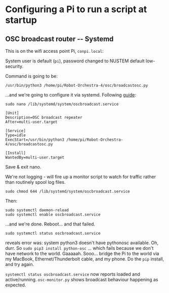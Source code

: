 # Configuring a Pi to run a script at startup

## OSC broadcast router -- Systemd

This is on the wifi access point Pi, `conpi.local`:

System user is default (`pi`), password changed to NUSTEM default low-security.

Command is going to be:

    /usr/bin/python3 /home/pi/Robot-Orchestra-4/osc/broadcastosc.py

...and we're going to configure it via systemd. Following [guide](https://www.dexterindustries.com/howto/run-a-program-on-your-raspberry-pi-at-startup/):

    sudo nano /lib/systemd/system/oscbroadcast.service

    [Unit]
    Description=OSC broadcast repeater
    After=multi-user.target

    [Service]
    Type=idle
    ExecStart=/usr/bin/python3 /home/pi/Robot-Orchestra-4/osc/broadcastosc.py

    [Install]
    WantedBy=multi-user.target

Save & exit nano.

We're not logging - will fire up a monitor script to watch for traffic rather than routinely spool log files.

    sudo chmod 644 /lib/systemd/system/oscbroadcast.service

Then:

    sudo systemctl daemon-reload
    sudo systemctl enable oscbroadcast.service

...and we're done. Reboot... and that failed.

    sudo systemctl status oscbroadcast.service

reveals error was: system python3 doesn't have pythonosc available. Oh, durr. So `sudo pip3 install python-osc` ... which fails because we don't have network to the world. Gaaaaah. Sooo... bridge the Pi to the world via my MacBook, Ethernet/Thunderbolt cable, and my phone. Do the `pip` install, and try again.

`systemctl status oscbroadcast.service` now reports loaded and active/running. `osc-monitor.py` shows broadcast behaviour happening as expected. 